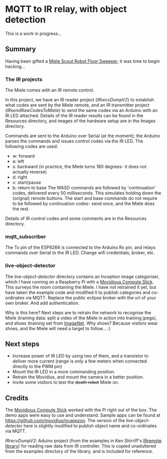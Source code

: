 # MQTT to IR relay, with object detection
This is a work in progress...

## Summary
Having been gifted a [Miele Scout Robot Floor Sweeper](https://www.miele.ie/domestic/robot-vacuum-cleaner-2750.htm), it was time to begin hacking...

### The IR projects
The Miele comes with an IR remote control. 

In this project, we have an IR reader project (*IRrecvDumpV2*) to establish what codes are sent by the Miele remote, and an IR transmitter project (*IRsendRawCodesToMiele*) to send the same codes via an Arduino with an IR LED attached. Details of the IR reader results can be found in the Resources directory, and images of the hardware setup are in the Images directory.

Commands are sent to the Arduino over Serial (at the moment); the Arduino parses the commands and issues control codes via the IR LED. The following codes are used:
* w: forward
* a: left
* s: backward (in practice, the Miele turns 180 degrees- it does not actually reverse)
* d: right
* v: start/pause
* b: return to base
The WASD commands are followed by 'continuation' codes, delivered every 50 milliseconds. This simulates holding down the (orignal) remote buttons. The start and base commands do not require to be followed by continuation codes- send once, and the Miele does the rest.

Details of IR control codes and some comments are in the Resources directory.

### mqtt_subscriber
The Tx pin of the ESP8266 is connected to the Arduino Rx pin, and relays commands over Serial to the IR LED.
Change wifi credentials, broker, etc.

### live-object-detector
The *live-object-detector* directory contains an Inception image categoriser, which I have running on a Raspberry Pi with a [Movidious Compute Stick](https://software.intel.com/en-us/neural-compute-stick). This surveys the room containing the Miele. I have not retrained it yet, but have taken the example code and modified it to publish categories and co-ordinates via MQTT. Replace the public eclipse broker with the url of your own broker. And add authentication. 

Why is this here? Next steps are to retrain the network to recognise the Miele (training data: split a video of the Miele in action into training jpegs), and shoes (training set from [ImageNet](http://image-net.org/synset?wnid=n04199027#). Why shoes? Because visitors wear shoes, and the Miele will need a target to follow... :)

## Next steps
* Increase power of IR LED by using two of them, and a transistor to deliver more current (range is only a few meters when connected directly to the PWM pin)
* Mount the IR LED in a more commanding position.
* Retrain the Movidius, and mount the camera in a better position.
* Invite some visitors to test the ~~death robot~~ Miele on.

## Credits
The [Movidious Compute Stick](https://software.intel.com/en-us/neural-compute-stick) worked with the Pi right out of the box.
The demo apps were easy to use and understand. Sample apps can be found at https://github.com/movidius/ncappzoo.
The version of the *live-object-detector* here is slightly modified to publish object name and co-ordinates via MQTT.

*IRrecvDumpV2*: Aduino project (from the examples in Ken Shirriff's [IRremote library](https://github.com/z3t0/Arduino-IRremote)) for reading raw data from IR controller. This is copied unadultered from the examples directory of the library, and is included for reference.


